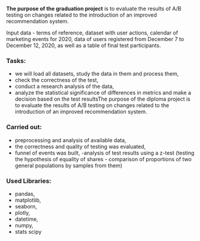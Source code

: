 **The purpose of the graduation project** is to evaluate the results of A/B testing on changes related to the introduction of an improved recommendation system.

Input data - terms of reference, dataset with user actions, calendar of marketing events for 2020, data of users registered from December 7 to December 12, 2020, as well as a table of final test participants.


### Tasks:
- we will load all datasets, study the data in them and process them,
- check the correctness of the test,
- conduct a research analysis of the data,
- analyze the statistical significance of differences in metrics and make a decision based on the test resultsThe purpose of the diploma project is to evaluate the results of A/B testing on changes related to the introduction of an improved recommendation system.


### Carried out: 
- preprocessing and analysis of available data,
- the correctness and quality of testing was evaluated,
- funnel of events was built, -analysis of test results using a z-test (testing the hypothesis of equality of shares - comparison of proportions of two general populations by samples from them)


### Used Libraries:
- pandas,
- matplotlib,
- seaborn,
- plotly,
- datetime,
- numpy,
- stats scipy
